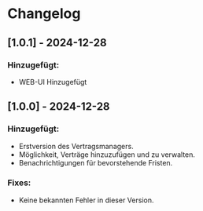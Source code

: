 <!-- https://developers.home-assistant.io/docs/add-ons/presentation#keeping-a-changelog -->

# Changelog

## [1.0.1] - 2024-12-28
### Hinzugefügt:
- WEB-UI Hinzugefügt

## [1.0.0] - 2024-12-28
### Hinzugefügt:
- Erstversion des Vertragsmanagers.
- Möglichkeit, Verträge hinzuzufügen und zu verwalten.
- Benachrichtigungen für bevorstehende Fristen.

### Fixes:
- Keine bekannten Fehler in dieser Version.

